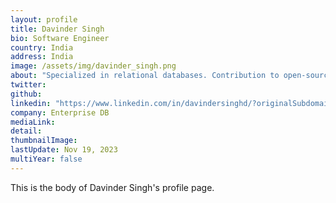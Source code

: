 ```yaml
---
layout: profile
title: Davinder Singh
bio: Software Engineer
country: India
address: India
image: /assets/img/davinder_singh.png
about: "Specialized in relational databases. Contribution to open-source PostgreSQL development, fix bugs, review patches."
twitter:
github:
linkedin: "https://www.linkedin.com/in/davindersinghd/?originalSubdomain=in"
company: Enterprise DB
mediaLink:
detail: 
thumbnailImage:
lastUpdate: Nov 19, 2023
multiYear: false
---
```


This is the body of Davinder Singh's profile page.
